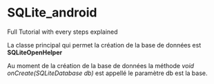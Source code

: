 # SQLite_android
Full Tutorial with every steps explained

La classe principal qui permet la création de la base de données est **SQLiteOpenHelper**

Au moment de la création de la base de données la méthode _void onCreate(SQLiteDatabase db)_ est appellé le paramètre db est la base.

